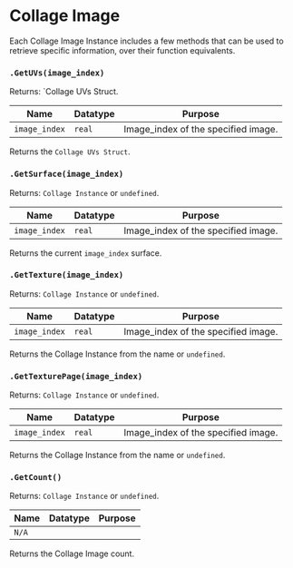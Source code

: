 # Collage Image

Each Collage Image Instance includes a few methods that can be used to retrieve specific information, over their function equivalents.

### `.GetUVs(image_index)`

Returns: `Collage UVs Struct.

|Name|Datatype|Purpose|
|---|---|---|
|`image_index`|`real`|Image_index of the specified image.|

Returns the `Collage UVs Struct`.

### `.GetSurface(image_index)`

Returns: `Collage Instance` or `undefined`.

|Name|Datatype|Purpose|
|---|---|---|
|`image_index`|`real`|Image_index of the specified image.|

Returns the current `image_index` surface.

### `.GetTexture(image_index)`

Returns: `Collage Instance` or `undefined`.

|Name|Datatype|Purpose|
|---|---|---|
|`image_index`|`real`|Image_index of the specified image.|

Returns the Collage Instance from the name or `undefined`.

### `.GetTexturePage(image_index)`

Returns: `Collage Instance` or `undefined`.

|Name|Datatype|Purpose|
|---|---|---|
|`image_index`|`real`|Image_index of the specified image.|

Returns the Collage Instance from the name or `undefined`.

### `.GetCount()`

Returns: `Collage Instance` or `undefined`.

|Name|Datatype|Purpose|
|---|---|---|
|`N/A`|||

Returns the Collage Image count.